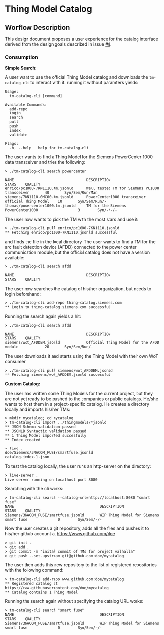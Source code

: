 # Thing Model Catalog
## Worflow Description

This design document proposes a user experience for the catalog interface derived from the design goals described in issue [#8].

### Consumption

**Simple Search:**

A user want to use the official Thing Model catalog and downloads the ```tm-catalog-cli``` to interact with it. running it without paramters yields:

```
Usage:
  tm-catalog-cli [command]
  
Available Commands:
  add-repo
  login
  search
  pull
  push
  index
  validate

Flags:
  -h, --help   help for tm-catalog-cli
```

The user wants to find a Thing Model for the Siemens PowerCenter 1000 data transceiver and tries the following:

```
> ./tm-catalog-cli search powercenter

NAME                                 DESCRIPTION                                         STARS    QUALITY
enrico/pc1000-7KN1110.tm.jsonld      Well tested TM for Siemens PC1000 transceiver       40       Syn/Sem/Run/Man
siemens/7KN1110-0MC00.tm.jsonld      PowerCenter1000 transceiver official Thing Model    10       Syn/Sem/Run/-
thomas/powercenter1000.tm.jsonld     TM for the Siemens PowerCenter1000                  3        Syn/-/-/-
```

The user now wants to pick the TM with the most stars and use it:

```
> ./tm-catalog-cli pull enrico/pc1000-7KN1110.jsonld
** Fetching enrico/pc1000-7KN1110.jsonld successful
```

and finds the file in the local directory. The user wants to find a TM for the arc fault detection device (AFDD) connected to the power center communication module, but the official catalog does not have a version available:

```
> ./tm-catalog-cli search afdd

NAME                                 DESCRIPTION                                         STARS    QUALITY

```

The user now searches the catalog of his/her organization, but needs to login beforehand:

```
> ./tm-catalog-cli add-repo thing-catalog.siemens.com
** Login to thing-catalog.siemens.com successful
```

Running the search again yields a hit:

```
> ./tm-catalog-cli search afdd

NAME                                 DESCRIPTION                                         STARS    QUALITY
siemens/wot_AFDDEM.jsonld            Official Thing Model for the AFDD module            20       Syn/Sem/Run/-
```

The user downloads it and starts using the Thing Model with their own WoT consumer

```
> ./tm-catalog-cli pull siemens/wot_AFDDEM.jsonld
** Fetching siemens/wot_AFDDEM.jsonld successful
```

**Custom Catalog:**

The user has written some Thing Models for the current project, but they are not yet ready to be pushed to the companies or public catalogs. He/she wants to host them in a project-specific catalog. He creates a directory locally and imports his/her TMs:

```
> mkdir mycatalog; cd mycatalog
> tm-catalog-cli import ../thingmodels/*jsonld
** JSON Schema validation passed
** JSONLD Syntactic validation passed
** 1 Thing Model imported succesfully
** Index created

> find .
doe/Siemens/3NACOM_FUSE/smartfuse.jsonld
catalog.index.1.json
```

To test the catalog locally, the user runs an http-server on the directory:
```
> live-server .
Live server running on localhost port 8080
```

Searching with the cli works:
```
> tm-catalog-cli search --catalog-url=http://localhost:8080 "smart fuse"
NAME                                       DESCRIPTION                                         STARS    QUALITY
Siemens/3NACOM_FUSE/smartfuse.jsonld       WIP Thing Model for Siemens smart fuse              0        Syn/Sem/-/-
```

Now the user creates a git repository, adds all the files and pushes it to his/her github account at https://www.github.com/doe
```
> git init .
> git add .
> git commit -m "inital commit of TMs for project valhalla"
> git push --set-upstream git@github.com:doe/mycatalog
```

The user then adds this new repository to the list of registered repositories with the following command:
```
> tm-catalog-cli add-repo www.github.com:doe/mycatalog
** Registered catalog at https://raw.githubusercontent.com/doe/mycatalog
** Catalog contains 1 Thing Model
```

Running the search again without specifying the catalog URL works:
```
> tm-catalog-cli search "smart fuse"
NAME                                       DESCRIPTION                                         STARS    QUALITY
Siemens/3NACOM_FUSE/smartfuse.jsonld       WIP Thing Model for Siemens smart fuse              0        Syn/Sem/-/-
```






[#8]: https://github.com/web-of-things-open-source/proposal/issues/8
